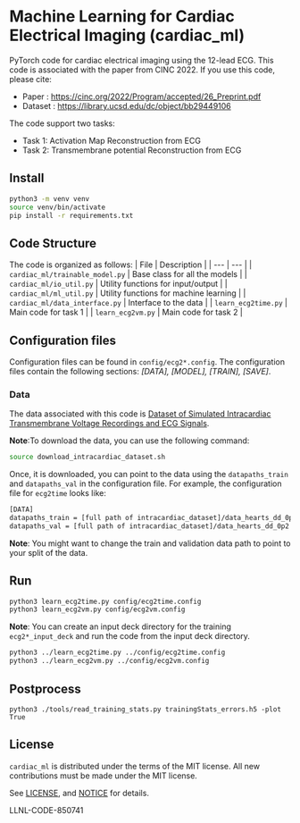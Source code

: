 <!-- # <img src="./images/logo.png" width="64" valign="middle" alt="Spack"/> Machine Learning for Cardiac Electrical Imaging (cardiac_ml) -->

# Machine Learning for Cardiac Electrical Imaging (cardiac_ml)

PyTorch code for cardiac electrical imaging using the 12-lead ECG. This code is associated with the paper from CINC 2022. If you use this code, please cite:
- Paper : https://cinc.org/2022/Program/accepted/26_Preprint.pdf
- Dataset : https://library.ucsd.edu/dc/object/bb29449106

The code support two tasks:
- Task 1: Activation Map Reconstruction from ECG
- Task 2: Transmembrane potential Reconstruction from ECG

## Install
```bash
python3 -m venv venv
source venv/bin/activate
pip install -r requirements.txt
```

## Code Structure
The code is organized as follows:
| File | Description |
| --- | --- |
| `cardiac_ml/trainable_model.py` | Base class for all the models |
| `cardiac_ml/io_util.py` | Utility functions for input/output |
| `cardiac_ml/ml_util.py` | Utility functions for machine learning |
| `cardiac_ml/data_interface.py` | Interface to the data |
| `learn_ecg2time.py` | Main code for task 1 |
| `learn_ecg2vm.py` | Main code for task 2 |

## Configuration files

Configuration files can be found in `config/ecg2*.config`. 
The configuration files contain the following sections: *[DATA], [MODEL], [TRAIN], [SAVE]*.

### Data
The data associated with this code is [Dataset of Simulated Intracardiac Transmembrane Voltage Recordings and ECG Signals](https://library.ucsd.edu/dc/object/bb29449106).

**Note**:To download the data, you can use the following command:
```bash
source download_intracardiac_dataset.sh
```

Once, it is downloaded, you can point to the data using the `datapaths_train` and `datapaths_val` in the configuration file.
For example, the configuration file for `ecg2time` looks like:
```txt
[DATA]
datapaths_train = [full path of intracardiac_dataset]/data_hearts_dd_0p2
datapaths_val = [full path of intracardiac_dataset]/data_hearts_dd_0p2
```
**Note**: You might want to change the train and validation data path to point to your split of the data.

## Run
```bash
python3 learn_ecg2time.py config/ecg2time.config
python3 learn_ecg2vm.py config/ecg2vm.config
```
**Note**: You can create an input deck directory for the training `ecg2*_input_deck` 
and run the code from the input deck directory.
```bash
python3 ../learn_ecg2time.py ../config/ecg2time.config
python3 ../learn_ecg2vm.py ../config/ecg2vm.config
```
## Postprocess
```
python3 ./tools/read_training_stats.py trainingStats_errors.h5 -plot True
```

## License

`cardiac_ml` is distributed under the terms of the MIT license.
All new contributions must be made under the MIT license.

See [LICENSE](./LICENSE),
and
[NOTICE](./NOTICE) for details.

LLNL-CODE-850741


